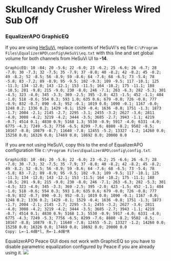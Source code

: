 # Skullcandy Crusher Wireless Wired Sub Off
### EqualizerAPO GraphicEQ
If you are using [HeSuVi](https://sourceforge.net/projects/hesuvi/), replace contents of HeSuVi's eq file `C:\Program Files\EqualizerAPO\config\HeSuVi\eq.txt` with this line and set global volume for both channels from HeSuVi UI to **-14**.
```
GraphicEQ: 10 -84; 20 -5.6; 22 -6.0; 23 -6.2; 25 -6.6; 26 -6.7; 28 -7.0; 30 -7.3; 32 -7.5; 35 -7.9; 37 -8.0; 40 -8.2; 42 -8.2; 45 -8.2; 49 -8.2; 52 -8.5; 56 -8.9; 59 -8.6; 64 -7.6; 68 -6.5; 73 -5.4; 78 -5.8; 83 -7.2; 89 -8.9; 95 -9.5; 102 -9.3; 109 -9.5; 117 -10.1; 125 -11.3; 134 -12.0; 143 -12.1; 153 -11.5; 164 -10.2; 175 -11.1; 188 -10.5; 201 -9.8; 215 -9.0; 230 -8.0; 246 -7.1; 263 -6.3; 282 -5.3; 301 -4.5; 323 -4.0; 345 -3.3; 369 -2.5; 395 -2.0; 423 -1.5; 452 -1.1; 484 -1.0; 518 -0.6; 554 0.3; 593 1.0; 635 0.6; 679 -0.0; 726 -0.8; 777 -0.9; 832 -0.7; 890 -0.3; 952 -0.1; 1019 0.0; 1090 -0.1; 1167 -0.0; 1248 0.2; 1336 0.2; 1429 -0.1; 1529 -0.4; 1636 -0.8; 1751 -1.3; 1873 -1.7; 2004 -2.1; 2145 -2.7; 2295 -3.1; 2455 -3.2; 2627 -3.6; 2811 -4.0; 3008 -4.2; 3219 -4.2; 3444 -3.5; 3685 -2.7; 3943 -1.1; 4219 -0.7; 4514 0.1; 4830 0.9; 5168 1.3; 5530 -0.9; 5917 -4.0; 6331 -4.0; 6775 -4.3; 7249 -5.3; 7756 -6.5; 8299 -7.6; 8880 -8.2; 9502 -8.5; 10167 -8.8; 10879 -8.7; 11640 -7.8; 12455 -5.2; 13327 -1.2; 14260 0.0; 15258 0.0; 16326 0.0; 17469 0.0; 18692 0.0; 20000 0.0
```
If you are not using HeSuVi, copy this to the end of EqualizerAPO configuration file `C:\Program Files\EqualizerAPO\config\config.txt`.
```
GraphicEQ: 10 -84; 20 -5.6; 22 -6.0; 23 -6.2; 25 -6.6; 26 -6.7; 28 -7.0; 30 -7.3; 32 -7.5; 35 -7.9; 37 -8.0; 40 -8.2; 42 -8.2; 45 -8.2; 49 -8.2; 52 -8.5; 56 -8.9; 59 -8.6; 64 -7.6; 68 -6.5; 73 -5.4; 78 -5.8; 83 -7.2; 89 -8.9; 95 -9.5; 102 -9.3; 109 -9.5; 117 -10.1; 125 -11.3; 134 -12.0; 143 -12.1; 153 -11.5; 164 -10.2; 175 -11.1; 188 -10.5; 201 -9.8; 215 -9.0; 230 -8.0; 246 -7.1; 263 -6.3; 282 -5.3; 301 -4.5; 323 -4.0; 345 -3.3; 369 -2.5; 395 -2.0; 423 -1.5; 452 -1.1; 484 -1.0; 518 -0.6; 554 0.3; 593 1.0; 635 0.6; 679 -0.0; 726 -0.8; 777 -0.9; 832 -0.7; 890 -0.3; 952 -0.1; 1019 0.0; 1090 -0.1; 1167 -0.0; 1248 0.2; 1336 0.2; 1429 -0.1; 1529 -0.4; 1636 -0.8; 1751 -1.3; 1873 -1.7; 2004 -2.1; 2145 -2.7; 2295 -3.1; 2455 -3.2; 2627 -3.6; 2811 -4.0; 3008 -4.2; 3219 -4.2; 3444 -3.5; 3685 -2.7; 3943 -1.1; 4219 -0.7; 4514 0.1; 4830 0.9; 5168 1.3; 5530 -0.9; 5917 -4.0; 6331 -4.0; 6775 -4.3; 7249 -5.3; 7756 -6.5; 8299 -7.6; 8880 -8.2; 9502 -8.5; 10167 -8.8; 10879 -8.7; 11640 -7.8; 12455 -5.2; 13327 -1.2; 14260 0.0; 15258 0.0; 16326 0.0; 17469 0.0; 18692 0.0; 20000 0.0
Copy: L=-1.4dB*l, R=-1.4dB*R
```
EqualizerAPO Peace GUI does not work with GraphicEQ so you have to disable parametric equalization configured by Peace if you are already using it.
![](https://raw.githubusercontent.com/jaakkopasanen/AutoEq/master/results/Innerfidelity%202017/innerfidelity/onear/Skullcandy%20Crusher%20Wireless%20Wired%20Sub%20Off/Skullcandy%20Crusher%20Wireless%20Wired%20Sub%20Off.png)
